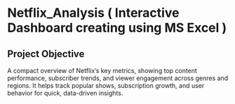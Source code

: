 # Netflix_Analysis ( Interactive Dashboard creating using MS Excel )
## Project Objective
A compact overview of Netflix’s key metrics, showing top content performance, subscriber trends, and viewer engagement across genres and regions. It helps track popular shows, subscription growth, and user behavior for quick, data-driven insights.
